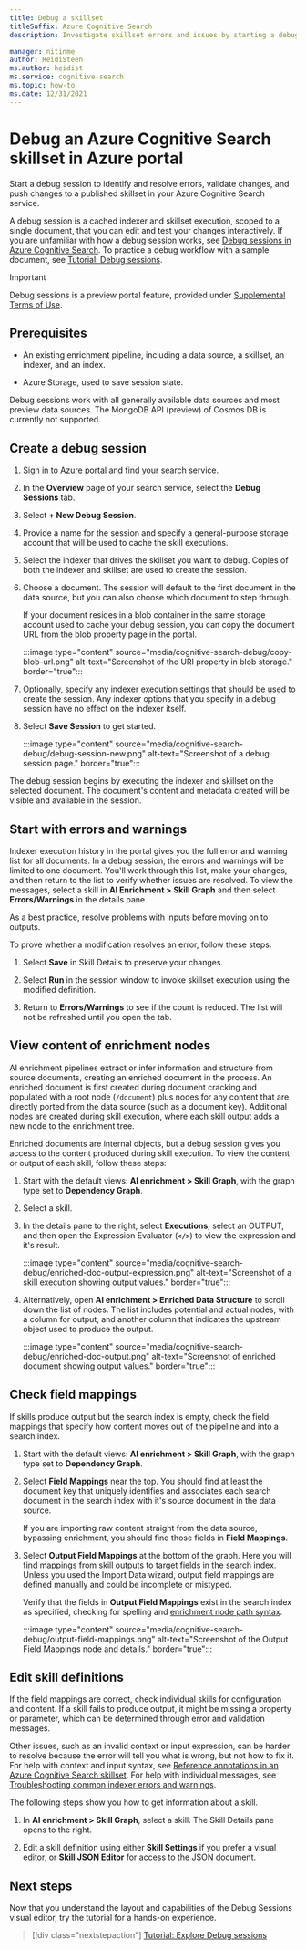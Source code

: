 ```yaml
---
title: Debug a skillset
titleSuffix: Azure Cognitive Search
description: Investigate skillset errors and issues by starting a debug session in Azure portal.

manager: nitinme
author: HeidiSteen
ms.author: heidist
ms.service: cognitive-search
ms.topic: how-to
ms.date: 12/31/2021
---
```


# Debug an Azure Cognitive Search skillset in Azure portal

Start a debug session to identify and resolve errors, validate changes, and push changes to a published skillset in your Azure Cognitive Search service.

A debug session is a cached indexer and skillset execution, scoped to a single document, that you can edit and test your changes interactively. If you are unfamiliar with how a debug session works, see [Debug sessions in Azure Cognitive Search](cognitive-search-debug-session.md). To practice a debug workflow with a sample document, see [Tutorial: Debug sessions](cognitive-search-tutorial-debug-sessions.md).

> [!Important]
> Debug sessions is a preview portal feature, provided under [Supplemental Terms of Use](https://azure.microsoft.com/support/legal/preview-supplemental-terms/).

## Prerequisites

+ An existing enrichment pipeline, including a data source, a skillset, an indexer, and an index.

+ Azure Storage, used to save session state.

Debug sessions work with all generally available data sources and most preview data sources. The MongoDB API (preview) of Cosmos DB is currently not supported.

## Create a debug session

1. [Sign in to Azure portal](https://portal.azure.com) and find your search service.

1. In the **Overview** page of your search service, select the **Debug Sessions** tab.

1. Select **+ New Debug Session**.

1. Provide a name for the session and specify a general-purpose storage account that will be used to cache the skill executions.

1. Select the indexer that drives the skillset you want to debug. Copies of both the indexer and skillset are used to create the session.

1. Choose a document. The session will default to the first document in the data source, but you can also choose which document to step through. 

   If your document resides in a blob container in the same storage account used to cache your debug session, you can copy the document URL from the blob property page in the portal.

   :::image type="content" source="media/cognitive-search-debug/copy-blob-url.png" alt-text="Screenshot of the URI property in blob storage." border="true":::

1. Optionally, specify any indexer execution settings that should be used to create the session. Any indexer options that you specify in a debug session have no effect on the indexer itself.

1. Select **Save Session** to get started.

   :::image type="content" source="media/cognitive-search-debug/debug-session-new.png" alt-text="Screenshot of a debug session page." border="true":::

The debug session begins by executing the indexer and skillset on the selected document. The document's content and metadata created will be visible and available in the session.

## Start with errors and warnings

Indexer execution history in the portal gives you the full error and warning list for all documents. In a debug session, the errors and warnings will be limited to one document. You'll work through this list, make your changes, and then return to the list to verify whether issues are resolved. To view the messages, select a skill in **AI Enrichment > Skill Graph** and then select **Errors/Warnings** in the details pane.

As a best practice, resolve problems with inputs before moving on to outputs.

To prove whether a modification resolves an error, follow these steps:

1. Select **Save** in Skill Details to preserve your changes.

1. Select **Run** in the session window to invoke skillset execution using the modified definition.

1. Return to **Errors/Warnings** to see if the count is reduced. The list will not be refreshed until you open the tab.

## View content of enrichment nodes

AI enrichment pipelines extract or infer information and structure from source documents, creating an enriched document in the process. An enriched document is first created during document cracking and populated with a root node (`/document`) plus nodes for any content that are directly ported from the data source (such as a document key). Additional nodes are created during skill execution, where each skill output adds a new node to the enrichment tree. 

Enriched documents are internal objects, but a debug session gives you access to the content produced during skill execution. To view the content or output of each skill, follow these steps:

1. Start with the default views: **AI enrichment > Skill Graph**, with the graph type set to **Dependency Graph**.

1. Select a skill.

1. In the details pane to the right, select **Executions**, select an OUTPUT, and then open the Expression Evaluator (**`</>`**) to view the expression and it's result.

   :::image type="content" source="media/cognitive-search-debug/enriched-doc-output-expression.png" alt-text="Screenshot of a skill execution showing output values." border="true":::

1. Alternatively, open **AI enrichment > Enriched Data Structure** to scroll down the list of nodes. The list includes potential and actual nodes, with a column for output, and another column that indicates the upstream object used to produce the output.

   :::image type="content" source="media/cognitive-search-debug/enriched-doc-output.png" alt-text="Screenshot of enriched document showing output values." border="true":::

## Check field mappings

If skills produce output but the search index is empty, check the field mappings that specify how content moves out of the pipeline and into a search index.

1. Start with the default views: **AI enrichment > Skill Graph**, with the graph type set to **Dependency Graph**.

1. Select **Field Mappings** near the top. You should find at least the document key that uniquely identifies and associates each search document in the search index with it's source document in the data source. 

   If you are importing raw content straight from the data source, bypassing enrichment, you should find those fields in **Field Mappings**.

1. Select **Output Field Mappings** at the bottom of the graph. Here you will find mappings from skill outputs to target fields in the search index. Unless you used the Import Data wizard, output field mappings are defined manually and could be incomplete or mistyped. 

   Verify that the fields in **Output Field Mappings** exist in the search index as specified, checking for spelling and [enrichment node path syntax](cognitive-search-concept-annotations-syntax.md). 

   :::image type="content" source="media/cognitive-search-debug/output-field-mappings.png" alt-text="Screenshot of the Output Field Mappings node and details." border="true":::

## Edit skill definitions

If the field mappings are correct, check individual skills for configuration and content. If a skill fails to produce output, it might be missing a property or parameter, which can be determined through error and validation messages. 

Other issues, such as an invalid context or input expression, can be harder to resolve because the error will tell you what is wrong, but not how to fix it. For help with context and input syntax, see [Reference annotations in an Azure Cognitive Search skillset](cognitive-search-concept-annotations-syntax.md#background-concepts). For help with individual messages, see [Troubleshooting common indexer errors and warnings](cognitive-search-common-errors-warnings.md).

The following steps show you how to get information about a skill.

1. In **AI enrichment > Skill Graph**, select a skill. The Skill Details pane opens to the right.

1. Edit a skill definition using either **Skill Settings** if you prefer a visual editor, or **Skill JSON Editor** for access to the JSON document.

## Next steps

Now that you understand the layout and capabilities of the Debug Sessions visual editor, try the tutorial for a hands-on experience.

> [!div class="nextstepaction"]
> [Tutorial: Explore Debug sessions](./cognitive-search-tutorial-debug-sessions.md)
